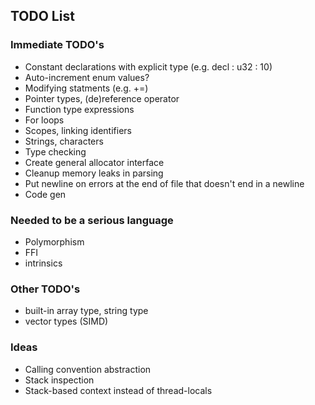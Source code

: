 ## TODO List

### Immediate TODO's

 - Constant declarations with explicit type (e.g. decl : u32 : 10)
 - Auto-increment enum values?
 - Modifying statments (e.g. +=)
 - Pointer types, (de)reference operator
 - Function type expressions
 - For loops
 - Scopes, linking identifiers
 - Strings, characters
 - Type checking
 - Create general allocator interface
 - Cleanup memory leaks in parsing
 - Put newline on errors at the end of file that doesn't end in a newline
 - Code gen

### Needed to be a serious language

 - Polymorphism
 - FFI
 - intrinsics

### Other TODO's

 - built-in array type, string type
 - vector types (SIMD)

### Ideas

 - Calling convention abstraction
 - Stack inspection
 - Stack-based context instead of thread-locals
